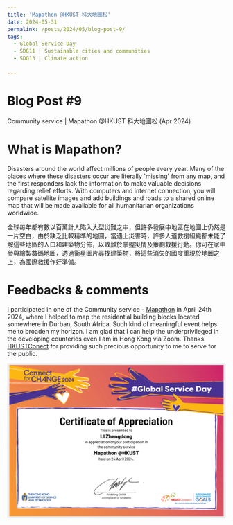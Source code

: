 ```yaml
---
title: 'Mapathon @HKUST 科大地圖松'
date: 2024-05-31
permalink: /posts/2024/05/blog-post-9/
tags:
  - Global Service Day 
  - SDG11 | Sustainable cities and communities
  - SDG13 | Climate action

---
```


Blog Post #9
======
Community service | Mapathon @HKUST 科大地圖松 (Apr 2024)


What is Mapathon?
======

Disasters around the world affect millions of people every year. Many of the places where these disasters occur are literally 'missing' from any map, and the first responders lack the information to make valuable decisions regarding relief efforts. With computers and internet connection, you will compare satellite images and add buildings and roads to a shared online map that will be made available for all humanitarian organizations worldwide.

全球每年都有數以百萬計人陷入大型災難之中，但許多發展中地區在地圖上仍然是一片空白，由於缺乏比較精準的地圖，當遇上災害時，許多人道救援組織都未能了解這些地區的人口和建築物分佈，以致難於掌握災情及策劃救援行動。你可在家中參與繪製數碼地圖，透過衞星圖片尋找建築物，將這些消失的國度重現於地圖之上，為國際救援作好準備。


Feedbacks & comments
=======
I participated in one of the Community service - [Mapathon](https://connect.hkust.edu.hk/get-involved/opportunities/240424-mapathon-hkust) in April 24th 2024, where I helped to map the residential building blocks located somewhere in Durban, South Africa. Such kind of meaningful event helps me to broaden my horizon. I am glad that I can help the underprivileged in the developing counteries even I am in Hong Kong via Zoom. Thanks [HKUSTConect](https://connect.hkust.edu.hk/) for providing such precious opportunity to me to serve for the public. 
<br>


![](/images/Mapathon_2024.png)


